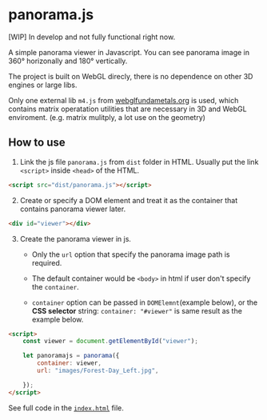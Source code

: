 # panorama.js

[WIP] In develop and not fully functional right now.

A simple panorama viewer in Javascript. You can see panorama image in 360° horizonally and 180° vertically.

The project is built on WebGL direcly, there is no dependence on other 3D engines or large libs.

Only one external lib `m4.js` from [webglfundametals.org](https://webglfundamentals.org) is used, which contains matrix operatation utilities that are necessary in 3D and WebGL enviroment. (e.g. matrix mulitply, a lot use on the geometry)

## How to use

1. Link the js file `panorama.js` from `dist` folder in HTML. Usually put the link `<script>` inside `<head>` of the HTML.
```html
<script src="dist/panorama.js"></script>
```
2. Create or specify a DOM element and treat it as the container that contains panorama viewer later.
```html
<div id="viewer"></div>
```

3. Create the panorama viewer in js. 

    * Only the `url` option that specify the panorama image path is required. 

    * The default container would be `<body>` in html if user don't specify the `container`.

    * `container` option can be passed in `DOMElemnt`(example below), or the **CSS selector** string: `container: "#viewer"` is same result as the example below.

```html
<script>
    const viewer = document.getElementById("viewer");

    let panoramajs = panorama({
        container: viewer,
        url: "images/Forest-Day_Left.jpg",

    });
</script>
```

See full code in the [`index.html`](index.html) file.


